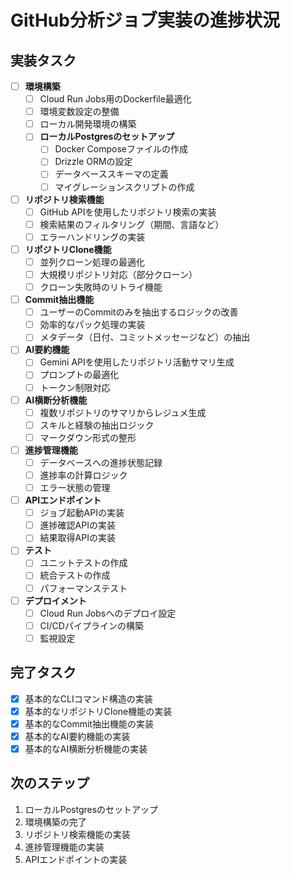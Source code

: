 # GitHub分析ジョブ実装の進捗状況

## 実装タスク

- [ ] **環境構築**
  - [ ] Cloud Run Jobs用のDockerfile最適化
  - [ ] 環境変数設定の整備
  - [ ] ローカル開発環境の構築
  - [ ] **ローカルPostgresのセットアップ**
    - [ ] Docker Composeファイルの作成
    - [ ] Drizzle ORMの設定
    - [ ] データベーススキーマの定義
    - [ ] マイグレーションスクリプトの作成

- [ ] **リポジトリ検索機能**
  - [ ] GitHub APIを使用したリポジトリ検索の実装
  - [ ] 検索結果のフィルタリング（期間、言語など）
  - [ ] エラーハンドリングの実装

- [ ] **リポジトリClone機能**
  - [ ] 並列クローン処理の最適化
  - [ ] 大規模リポジトリ対応（部分クローン）
  - [ ] クローン失敗時のリトライ機能

- [ ] **Commit抽出機能**
  - [ ] ユーザーのCommitのみを抽出するロジックの改善
  - [ ] 効率的なパック処理の実装
  - [ ] メタデータ（日付、コミットメッセージなど）の抽出

- [ ] **AI要約機能**
  - [ ] Gemini APIを使用したリポジトリ活動サマリ生成
  - [ ] プロンプトの最適化
  - [ ] トークン制限対応

- [ ] **AI横断分析機能**
  - [ ] 複数リポジトリのサマリからレジュメ生成
  - [ ] スキルと経験の抽出ロジック
  - [ ] マークダウン形式の整形

- [ ] **進捗管理機能**
  - [ ] データベースへの進捗状態記録
  - [ ] 進捗率の計算ロジック
  - [ ] エラー状態の管理

- [ ] **APIエンドポイント**
  - [ ] ジョブ起動APIの実装
  - [ ] 進捗確認APIの実装
  - [ ] 結果取得APIの実装

- [ ] **テスト**
  - [ ] ユニットテストの作成
  - [ ] 統合テストの作成
  - [ ] パフォーマンステスト

- [ ] **デプロイメント**
  - [ ] Cloud Run Jobsへのデプロイ設定
  - [ ] CI/CDパイプラインの構築
  - [ ] 監視設定

## 完了タスク

- [x] 基本的なCLIコマンド構造の実装
- [x] 基本的なリポジトリClone機能の実装
- [x] 基本的なCommit抽出機能の実装
- [x] 基本的なAI要約機能の実装
- [x] 基本的なAI横断分析機能の実装

## 次のステップ

1. ローカルPostgresのセットアップ
2. 環境構築の完了
3. リポジトリ検索機能の実装
4. 進捗管理機能の実装
5. APIエンドポイントの実装